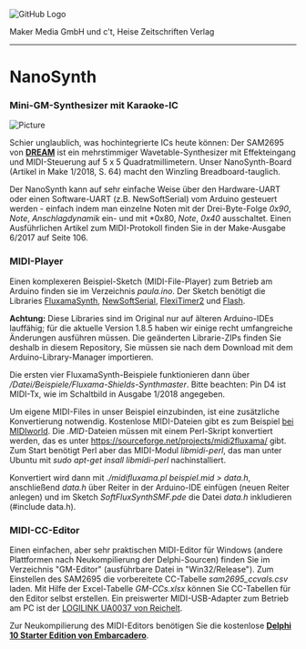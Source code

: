 
![GitHub Logo](http://www.heise.de/make/icons/make_logo.png)

Maker Media GmbH und c't, Heise Zeitschriften Verlag

***

# NanoSynth

### Mini-GM-Synthesizer mit Karaoke-IC

![Picture](https://github.com/heise/NanoSynth/blob/master/aufm_breit.JPG)

Schier unglaublich, was hochintegrierte ICs heute können: Der SAM2695 von **[DREAM](http://www.dream.fr)** ist ein mehrstimmiger Wavetable-Synthesizer mit Effekteingang und MIDI-Steuerung auf 5 x 5 Quadratmillimetern. Unser NanoSynth-Board (Artikel in Make 1/2018, S. 64) macht den Winzling Breadboard-tauglich.

Der NanoSynth kann auf sehr einfache Weise über den Hardware-UART oder einen Software-UART (z.B. NewSoftSerial) vom Arduino gesteuert werden - einfach indem man einzelne Noten mit der Drei-Byte-Folge *0x90*, *Note*, *Anschlagdynamik* ein- und mit *0x80, *Note*, *0x40* ausschaltet. Einen Ausführlichen Artikel zum MIDI-Protokoll finden Sie in der Make-Ausgabe 6/2017 auf Seite 106.

### MIDI-Player

Einen komplexeren Beispiel-Sketch (MIDI-File-Player) zum Betrieb am Arduino finden sie im Verzeichnis *paula.ino*. Der Sketch benötigt die Libraries [FluxamaSynth](http://wiki.moderndevice.com/uploads/MD/Fluxamasynth.zip), [NewSoftSerial](http://arduiniana.org/libraries/newsoftserial/), [FlexiTimer2](http://www.pjrc.com/teensy/td_libs_MsTimer2.html) und [Flash](http://arduiniana.org/libraries/flash/).

**Achtung:** Diese Libraries sind im Original nur auf älteren Arduino-IDEs lauffähig; für die aktuelle Version 1.8.5 haben wir einige recht umfangreiche Änderungen ausführen müssen. Die geänderten Librarie-ZIPs finden Sie deshalb in diesem Repository, Sie müssen sie nach dem Download mit dem Arduino-Library-Manager importieren.

Die ersten vier FluxamaSynth-Beispiele funktionieren dann über */Datei/Beispiele/Fluxama-Shields-Synthmaster*. Bitte beachten: Pin D4 ist MIDI-Tx, wie im Schaltbild in Ausgabe 1/2018 angegeben.

Um eigene MIDI-Files in unser Beispiel einzubinden, ist eine zusätzliche Konvertierung notwendig. Kostenlose MIDI-Dateien gibt es zum Beispiel [bei MIDIworld](http://www.midiworld.com/files/). Die *.MID*-Dateien müssen mit einem Perl-Skript konvertiert werden, das es unter https://sourceforge.net/projects/midi2fluxama/ gibt. Zum Start benötigt Perl aber das MIDI-Modul
*libmidi-perl*, das man unter Ubuntu mit *sudo apt-get insall libmidi-perl* nachinstalliert.

Konvertiert wird dann mit *./midifluxama.pl beispiel.mid > data.h*, anschließend *data.h* über Reiter in der Arduino-IDE einfügen (neuen Reiter anlegen) und im Sketch *SoftFluxSynthSMF.pde* die Datei *data.h* inkludieren (#include data.h).

### MIDI-CC-Editor

Einen einfachen, aber sehr praktischen MIDI-Editor für Windows (andere Plattformen nach Neukompilierung der Delphi-Sourcen) finden Sie im Verzeichnis "GM-Editor" (ausführbare Datei in "Win32/Release"). Zum Einstellen des SAM2695 die vorbereitete CC-Tabelle *sam2695_ccvals.csv* laden. Mit Hilfe der Excel-Tabelle *GM-CCs.xlsx* können Sie CC-Tabellen für den Editor selbst erstellen. Ein preiswerter MIDI-USB-Adapter zum Betrieb am PC ist der [LOGILINK UA0037 von Reichelt](https://www.reichelt.de/USB-Konverter/LOGILINK-UA0037/3/index.html?ACTION=3&LA=446&ARTICLE=132373&GROUPID=6105&artnr=LOGILINK+UA0037).

Zur Neukompilierung des MIDI-Editors benötigen Sie die kostenlose **[Delphi 10 Starter Edition von Embarcadero](https://www.embarcadero.com/de/products/delphi/starter/free-download)**.

